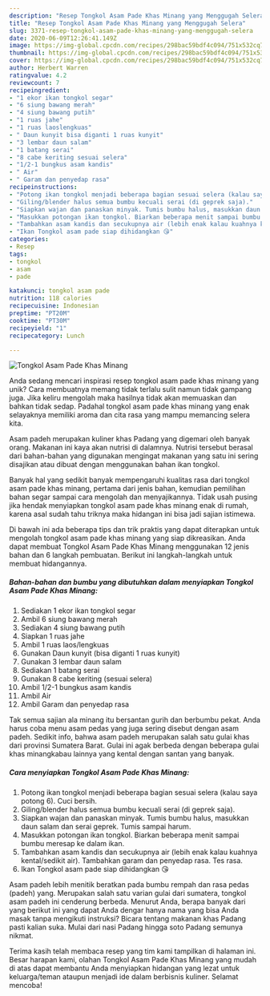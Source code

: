 ```yaml
---
description: "Resep Tongkol Asam Pade Khas Minang yang Menggugah Selera"
title: "Resep Tongkol Asam Pade Khas Minang yang Menggugah Selera"
slug: 3371-resep-tongkol-asam-pade-khas-minang-yang-menggugah-selera
date: 2020-06-09T12:26:41.149Z
image: https://img-global.cpcdn.com/recipes/298bac59bdf4c094/751x532cq70/tongkol-asam-pade-khas-minang-foto-resep-utama.jpg
thumbnail: https://img-global.cpcdn.com/recipes/298bac59bdf4c094/751x532cq70/tongkol-asam-pade-khas-minang-foto-resep-utama.jpg
cover: https://img-global.cpcdn.com/recipes/298bac59bdf4c094/751x532cq70/tongkol-asam-pade-khas-minang-foto-resep-utama.jpg
author: Herbert Warren
ratingvalue: 4.2
reviewcount: 7
recipeingredient:
- "1 ekor ikan tongkol segar"
- "6 siung bawang merah"
- "4 siung bawang putih"
- "1 ruas jahe"
- "1 ruas laoslengkuas"
- " Daun kunyit bisa diganti 1 ruas kunyit"
- "3 lembar daun salam"
- "1 batang serai"
- "8 cabe keriting sesuai selera"
- "1/2-1 bungkus asam kandis"
- " Air"
- " Garam dan penyedap rasa"
recipeinstructions:
- "Potong ikan tongkol menjadi beberapa bagian sesuai selera (kalau saya potong 6). Cuci bersih."
- "Giling/blender halus semua bumbu kecuali serai (di geprek saja)."
- "Siapkan wajan dan panaskan minyak. Tumis bumbu halus, masukkan daun salam dan serai geprek. Tumis sampai harum."
- "Masukkan potongan ikan tongkol. Biarkan beberapa menit sampai bumbu meresap ke dalam ikan."
- "Tambahkan asam kandis dan secukupnya air (lebih enak kalau kuahnya kental/sedikit air). Tambahkan garam dan penyedap rasa. Tes rasa."
- "Ikan Tongkol asam pade siap dihidangkan 😘"
categories:
- Resep
tags:
- tongkol
- asam
- pade

katakunci: tongkol asam pade 
nutrition: 118 calories
recipecuisine: Indonesian
preptime: "PT20M"
cooktime: "PT30M"
recipeyield: "1"
recipecategory: Lunch

---
```



![Tongkol Asam Pade Khas Minang](https://img-global.cpcdn.com/recipes/298bac59bdf4c094/751x532cq70/tongkol-asam-pade-khas-minang-foto-resep-utama.jpg)

Anda sedang mencari inspirasi resep tongkol asam pade khas minang yang unik? Cara membuatnya memang tidak terlalu sulit namun tidak gampang juga. Jika keliru mengolah maka hasilnya tidak akan memuaskan dan bahkan tidak sedap. Padahal tongkol asam pade khas minang yang enak selayaknya memiliki aroma dan cita rasa yang mampu memancing selera kita.

Asam padeh merupakan kuliner khas Padang yang digemari oleh banyak orang. Makanan ini kaya akan nutrisi di dalamnya. Nutrisi tersebut berasal dari bahan-bahan yang digunakan mengingat makanan yang satu ini sering disajikan atau dibuat dengan menggunakan bahan ikan tongkol.

Banyak hal yang sedikit banyak mempengaruhi kualitas rasa dari tongkol asam pade khas minang, pertama dari jenis bahan, kemudian pemilihan bahan segar sampai cara mengolah dan menyajikannya. Tidak usah pusing jika hendak menyiapkan tongkol asam pade khas minang enak di rumah, karena asal sudah tahu triknya maka hidangan ini bisa jadi sajian istimewa.


Di bawah ini ada beberapa tips dan trik praktis yang dapat diterapkan untuk mengolah tongkol asam pade khas minang yang siap dikreasikan. Anda dapat membuat Tongkol Asam Pade Khas Minang menggunakan 12 jenis bahan dan 6 langkah pembuatan. Berikut ini langkah-langkah untuk membuat hidangannya.

<!--inarticleads1-->

##### Bahan-bahan dan bumbu yang dibutuhkan dalam menyiapkan Tongkol Asam Pade Khas Minang:

1. Sediakan 1 ekor ikan tongkol segar
1. Ambil 6 siung bawang merah
1. Sediakan 4 siung bawang putih
1. Siapkan 1 ruas jahe
1. Ambil 1 ruas laos/lengkuas
1. Gunakan  Daun kunyit (bisa diganti 1 ruas kunyit)
1. Gunakan 3 lembar daun salam
1. Sediakan 1 batang serai
1. Gunakan 8 cabe keriting (sesuai selera)
1. Ambil 1/2-1 bungkus asam kandis
1. Ambil  Air
1. Ambil  Garam dan penyedap rasa


Tak semua sajian ala minang itu bersantan gurih dan berbumbu pekat. Anda harus coba menu asam pedas yang juga sering disebut dengan asam padeh. Sedikit info, bahwa asam padeh merupakan salah satu gulai khas dari provinsi Sumatera Barat. Gulai ini agak berbeda dengan beberapa gulai khas minangkabau lainnya yang kental dengan santan yang banyak. 

<!--inarticleads2-->

##### Cara menyiapkan Tongkol Asam Pade Khas Minang:

1. Potong ikan tongkol menjadi beberapa bagian sesuai selera (kalau saya potong 6). Cuci bersih.
1. Giling/blender halus semua bumbu kecuali serai (di geprek saja).
1. Siapkan wajan dan panaskan minyak. Tumis bumbu halus, masukkan daun salam dan serai geprek. Tumis sampai harum.
1. Masukkan potongan ikan tongkol. Biarkan beberapa menit sampai bumbu meresap ke dalam ikan.
1. Tambahkan asam kandis dan secukupnya air (lebih enak kalau kuahnya kental/sedikit air). Tambahkan garam dan penyedap rasa. Tes rasa.
1. Ikan Tongkol asam pade siap dihidangkan 😘


Asam padeh lebih menitik beratkan pada bumbu rempah dan rasa pedas (padeh) yang. Merupakan salah satu varian gulai dari sumatera, tongkol asam padeh ini cenderung berbeda. Menurut Anda, berapa banyak dari yang berikut ini yang dapat Anda dengar hanya nama yang bisa Anda masak tanpa mengikuti instruksi? Bicara tentang makanan khas Padang pasti kalian suka. Mulai dari nasi Padang hingga soto Padang semunya nikmat. 

Terima kasih telah membaca resep yang tim kami tampilkan di halaman ini. Besar harapan kami, olahan Tongkol Asam Pade Khas Minang yang mudah di atas dapat membantu Anda menyiapkan hidangan yang lezat untuk keluarga/teman ataupun menjadi ide dalam berbisnis kuliner. Selamat mencoba!
